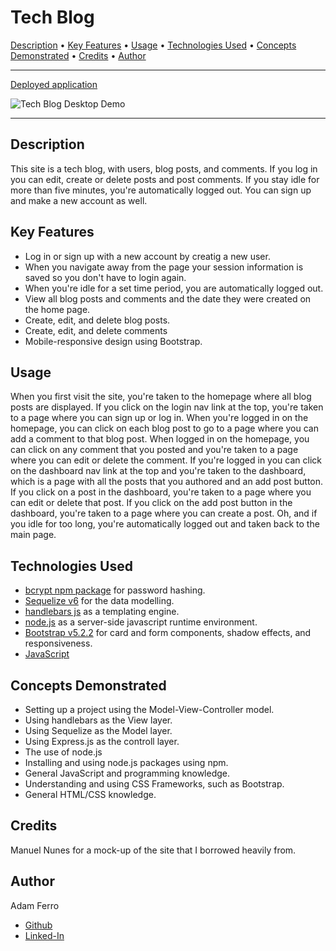 <base target="_blank">

# Tech Blog

<a href="#description">Description</a> •
<a href="#key-features">Key Features</a> •
<a href="#usage">Usage</a> •
<a href="#technologies-used">Technologies Used</a> •
<a href="#concepts-demonstrated">Concepts Demonstrated</a> •
<a href="#credits">Credits</a> •
<a href="#author">Author</a>

---

[Deployed application](https://salty-crag-65332.herokuapp.com/)

![Tech Blog Desktop Demo](./images/tech-blog-desktop-demo.gif)

---

## Description

This site is a tech blog, with users, blog posts, and comments. If you log in you can edit, create or delete posts and post comments. If you stay idle for more than five minutes, you're automatically logged out. You can sign up and make a new account as well.

## Key Features

- Log in or sign up with a new account by creatig a new user.
- When you navigate away from the page your session information is saved so you don't have to login again.
- When you're idle for a set time period, you are automatically logged out.
- View all blog posts and comments and the date they were created on the home page.
- Create, edit, and delete blog posts.
- Create, edit, and delete comments
- Mobile-responsive design using Bootstrap.

## Usage

When you first visit the site, you're taken to the homepage where all blog posts are displayed. If you click on the login nav link at the top, you're taken to a page where you can sign up or log in. When you're logged in on the homepage, you can click on each blog post to go to a page where you can add a comment to that blog post. When logged in on the homepage, you can click on any comment that you posted and you're taken to a page where you can edit or delete the comment. If you're logged in you can click on the dashboard nav link at the top and you're taken to the dashboard, which is a page with all the posts that you authored and an add post button. If you click on a post in the dashboard, you're taken to a page where you can edit or delete that post. If you click on the add post button in the dashboard, you're taken to a page where you can create a post. Oh, and if you idle for too long, you're automatically logged out and taken back to the main page.

## Technologies Used

- [bcrypt npm package](https://www.npmjs.com/package/bcrypt) for password hashing.
- [Sequelize v6](https://sequelize.org/) for the data modelling.
- [handlebars js](https://handlebarsjs.com/) as a templating engine.
- [node.js](https://nodejs.org/en/) as a server-side javascript runtime environment.
- [Bootstrap v5.2.2](https://getbootstrap.com/) for card and form components, shadow effects, and responsiveness.
- [JavaScript](https://www.javascript.com/)

## Concepts Demonstrated

- Setting up a project using the Model-View-Controller model.
- Using handlebars as the View layer.
- Using Sequelize as the Model layer.
- Using Express.js as the controll layer.
- The use of node.js
- Installing and using node.js packages using npm.
- General JavaScript and programming knowledge.
- Understanding and using CSS Frameworks, such as Bootstrap.
- General HTML/CSS knowledge.

## Credits

Manuel Nunes for a mock-up of the site that I borrowed heavily from.

## Author

Adam Ferro

- [Github](https://github.com/GeminiAd)
- [Linked-In](https://www.linkedin.com/in/adam-ferro)
